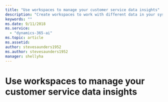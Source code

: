 ```yaml
---
title: "Use workspaces to manage your customer service data insights"
description: "Create workspaces to work with different data in your system."
keywords: ""
ms.date: 9/11/2018
ms.service:
  - "dynamics-365-ai"
ms.topic: article
ms.assetid: 
author: stevesaunders1952
ms.author: stevesaunders1952
manager: shellyha
---
```


# Use workspaces to manage your customer service data insights